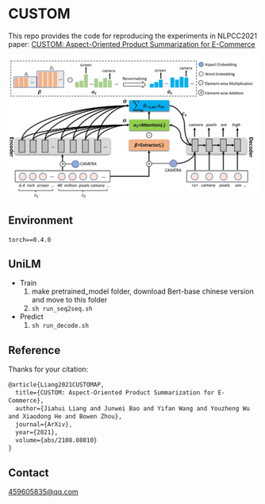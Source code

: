 # CUSTOM

This repo provides the code for reproducing the experiments in NLPCC2021 paper: [CUSTOM: Aspect-Oriented Product Summarization for E-Commerce](https://arxiv.org/abs/2108.08010)

![Image text](https://github.com/JD-AI-Research-NLP/CUSTOM/blob/main/Images/model_final.jpg)


## Environment
```
torch==0.4.0
```
## UniLM
- Train
    1. make pretrained_model folder, download Bert-base chinese version and move to this folder
    2. ```sh run_seq2seq.sh```
- Predict
    1. ```sh run_decode.sh```

## Reference
Thanks for your citation:
```
@article{Liang2021CUSTOMAP,
  title={CUSTOM: Aspect-Oriented Product Summarization for E-Commerce},
  author={Jiahui Liang and Junwei Bao and Yifan Wang and Youzheng Wu and Xiaodong He and Bowen Zhou},
  journal={ArXiv},
  year={2021},
  volume={abs/2108.08010}
}
```

## Contact
459605835@qq.com
